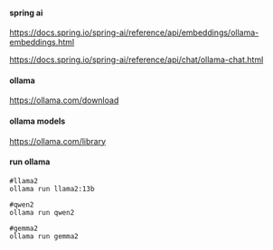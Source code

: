 #### spring ai
https://docs.spring.io/spring-ai/reference/api/embeddings/ollama-embeddings.html

https://docs.spring.io/spring-ai/reference/api/chat/ollama-chat.html

#### ollama
https://ollama.com/download

#### ollama models
https://ollama.com/library

#### run ollama
```shell
#llama2
ollama run llama2:13b

#qwen2
ollama run qwen2

#gemma2
ollama run gemma2
```


